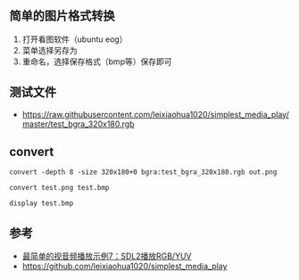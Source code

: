 
## 简单的图片格式转换

1. 打开看图软件（ubuntu eog）
2. 菜单选择另存为
3. 重命名，选择保存格式（bmp等）保存即可

## 测试文件

- https://raw.githubusercontent.com/leixiaohua1020/simplest_media_play/master/test_bgra_320x180.rgb


## convert

```
convert -depth 8 -size 320x180+0 bgra:test_bgra_320x180.rgb out.png
```

```
convert test.png test.bmp
```

```
display test.bmp
```


## 参考

- [最简单的视音频播放示例7：SDL2播放RGB/YUV](https://blog.csdn.net/leixiaohua1020/article/details/40525591/)
- https://github.com/leixiaohua1020/simplest_media_play


